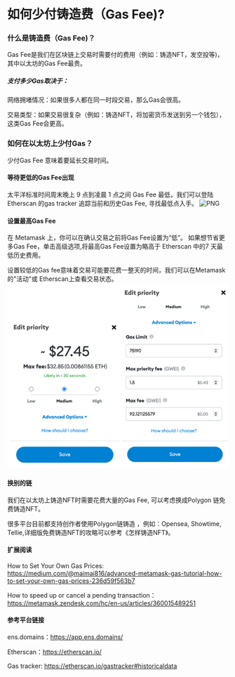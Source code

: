 # 如何少付铸造费（Gas Fee)?

### 什么是铸造费（Gas Fee)？
Gas Fee是我们在区块链上交易时需要付的费用（例如：铸造NFT，发空投等)，其中以太坊的Gas Fee最贵。

##### 支付多少Gas取决于：

网络拥堵情况：如果很多人都在同一时段交易，那么Gas会很高。

交易类型：如果交易很复杂（例如：铸造NFT，将加密货币发送到另一个钱包），这类Gas Fee会更高。

### 如何在以太坊上少付Gas？
少付Gas Fee 意味着要延长交易时间。

#### 等待更低的Gas Fee出现

太平洋标准时间周末晚上 9 点到凌晨 1 点之间 Gas Fee 最低，我们可以登陆Etherscan 的gas tracker 追踪当前和历史Gas Fee, 寻找最低点入手。
![PNG](../web3/images/Etherscan的gas_tracker.png)

#### 设置最高Gas Fee

在 Metamask 上，你可以在确认交易之前将Gas Fee设置为“低”。
如果想节省更多Gas Fee，单击高级选项,将最高Gas Fee设置为略高于 Etherscan 中的7 天最低历史费用。

设置较低的Gas fee意味着交易可能要花费一整天的时间，我们可以在Metamask的"活动"或 Etherscan上查看交易状态。
![PNG](../web3/images/设置最高Gas.png)

#### 换别的链

我们在以太坊上铸造NFT时需要花费大量的Gas Fee, 可以考虑换成Polygon 链免费铸造NFT。

很多平台目前都支持创作者使用Polygon链铸造 ，例如：Opensea, Showtime, Tellie,详细版免费铸造NFT的攻略可以参考《怎样铸造NFT》。

#### 扩展阅读
How to Set Your Own Gas Prices: https://medium.com/@maimai816/advanced-metamask-gas-tutorial-how-to-set-your-own-gas-prices-236d59f563b7

How to speed up or cancel a pending transaction：https://metamask.zendesk.com/hc/en-us/articles/360015489251

#### 参考平台链接
ens.domains：https://app.ens.domains/

Etherscan：https://etherscan.io/

Gas tracker: https://etherscan.io/gastracker#historicaldata
